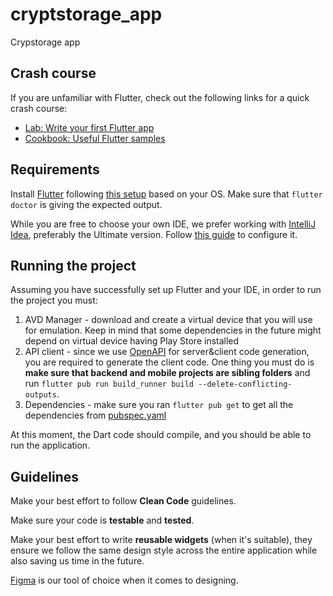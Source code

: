# cryptstorage_app

Crypstorage app

## Crash course

If you are unfamiliar with Flutter, check out the following links for a quick crash course:

- [Lab: Write your first Flutter app](https://flutter.dev/docs/get-started/codelab)
- [Cookbook: Useful Flutter samples](https://flutter.dev/docs/cookbook)

## Requirements

Install [Flutter](https://flutter.dev/) following [this setup](https://docs.flutter.dev/get-started/install) based on your OS. Make sure that `flutter doctor` is giving the expected output.

While you are free to choose your own IDE, we prefer working with [IntelliJ Idea](https://www.jetbrains.com/idea/download/), preferably the Ultimate version. Follow [this guide](https://docs.flutter.dev/development/tools/android-studio) to configure it.

## Running the project

Assuming you have successfully set up Flutter and your IDE, in order to run the project you must:

1. AVD Manager - download and create a virtual device that you will use for emulation. Keep in mind that some dependencies in the future might depend on virtual device having Play Store installed
2. API client - since we use [OpenAPI](https://github.com/OAI/OpenAPI-Specification/blob/master/versions/3.0.0.md) for server&client code generation, you are required to generate the client code. One thing you must do is **make sure that backend and mobile projects are sibling folders** and run `flutter pub run build_runner build --delete-conflicting-outputs`.
3. Dependencies - make sure you ran `flutter pub get` to get all the dependencies from [pubspec.yaml](pubspec.yaml)

At this moment, the Dart code should compile, and you should be able to run the application.

## Guidelines

Make your best effort to follow **Clean Code** guidelines.

Make sure your code is **testable** and **tested**.

Make your best effort to write **reusable widgets** (when it's suitable), they ensure we follow the same design style across the entire application while also saving us time in the future.

[Figma](https://www.figma.com/) is our tool of choice when it comes to designing.